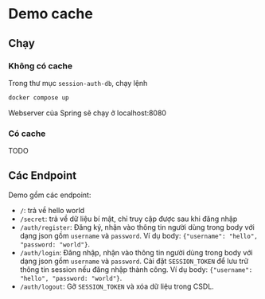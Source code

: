# Demo cache

## Chạy

### Không có cache

Trong thư mục `session-auth-db`, chạy lệnh
```sh
docker compose up
```

Webserver của Spring sẽ chạy ở localhost:8080

### Có cache

TODO

## Các Endpoint

Demo gồm các endpoint:
- `/`: trả về hello world
- `/secret`: trả về dữ liệu bí mật, chỉ truy cập được sau khi đăng nhập
- `/auth/register`: Đăng ký, nhận vào thông tin người dùng trong body với dạng json gồm `username` và `password`.
Ví dụ body: `{"username": "hello", "password: "world"}`.
- `/auth/login`: Đăng nhập, nhận vào thông tin người dùng trong body với dạng json gồm `username` và `password`.
Cài đặt `SESSION_TOKEN` để lưu trữ thông tin session nếu đăng nhập thành công.
Ví dụ body: `{"username": "hello", "password: "world"}`.
- `/auth/logout`: Gỡ `SESSION_TOKEN` và xóa dữ liệu trong CSDL.
